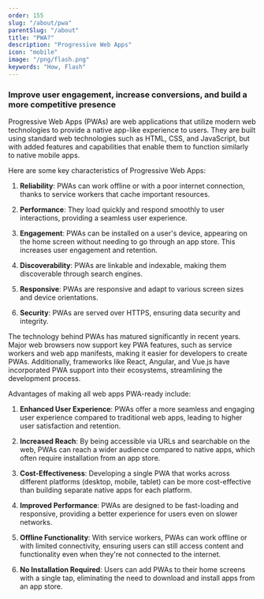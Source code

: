 ```yaml
---
order: 155
slug: "/about/pwa"
parentSlug: "/about"
title: "PWA?"
description: "Progressive Web Apps"
icon: "mobile"
image: "/png/flash.png"
keywords: "How, Flash"
---
```

### Improve user engagement, increase conversions, and build a more competitive presence

Progressive Web Apps (PWAs) are web applications that utilize modern web technologies to provide a native app-like experience to users. They are built using standard web technologies such as HTML, CSS, and JavaScript, but with added features and capabilities that enable them to function similarly to native mobile apps.

Here are some key characteristics of Progressive Web Apps:

1. **Reliability**: PWAs can work offline or with a poor internet connection, thanks to service workers that cache important resources.

2. **Performance**: They load quickly and respond smoothly to user interactions, providing a seamless user experience.

3. **Engagement**: PWAs can be installed on a user's device, appearing on the home screen without needing to go through an app store. This increases user engagement and retention.

4. **Discoverability**: PWAs are linkable and indexable, making them discoverable through search engines.

5. **Responsive**: PWAs are responsive and adapt to various screen sizes and device orientations.

6. **Security**: PWAs are served over HTTPS, ensuring data security and integrity.

The technology behind PWAs has matured significantly in recent years. Major web browsers now support key PWA features, such as service workers and web app manifests, making it easier for developers to create PWAs. Additionally, frameworks like React, Angular, and Vue.js have incorporated PWA support into their ecosystems, streamlining the development process.

Advantages of making all web apps PWA-ready include:

1. **Enhanced User Experience**: PWAs offer a more seamless and engaging user experience compared to traditional web apps, leading to higher user satisfaction and retention.

2. **Increased Reach**: By being accessible via URLs and searchable on the web, PWAs can reach a wider audience compared to native apps, which often require installation from an app store.

3. **Cost-Effectiveness**: Developing a single PWA that works across different platforms (desktop, mobile, tablet) can be more cost-effective than building separate native apps for each platform.

4. **Improved Performance**: PWAs are designed to be fast-loading and responsive, providing a better experience for users even on slower networks.

5. **Offline Functionality**: With service workers, PWAs can work offline or with limited connectivity, ensuring users can still access content and functionality even when they're not connected to the internet.

6. **No Installation Required**: Users can add PWAs to their home screens with a single tap, eliminating the need to download and install apps from an app store.

